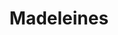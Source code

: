 ---
layout: recette
categories: [recettes]
hidden: true
lang: fr
title: Madeleines
type: sucre
pour: pour 12 madeleines
ingredients: 
  - nom: oeufs 
    qte: 2
  - nom: sucre
    qte: 75
    unite: gr
  - nom: farine
    qte: 100
    unite: gr
  - nom: levure chimique
    qte: 4
    unite: gr
  - nom: beurre
    qte: 50
    unite: gr
  - nom: lait
    qte: 25
    unite: gr
  - nom: jus de citron
    qte: 1/2
  - nom: zestes de citron
preconditions:
  - Le beurre, le lait et les oeufs doivent être à température ambiante
  - Faire fondre le beurre
etapes:
  - label: Préparation 1/2
    details:
      - Blanchir les oeufs et le sucre au fouet
      - Ajouter les zestes de citron, le jus et le lait
      - Mélanger au fouet
      - Tamiser la farine et la levure chimique au dessus du mélange
      - Mélanger au fouet (sans insister)
      - Ajouter le beurre fondu (doit être froid/tiède mais pas chaud !)
      - Mélanger au fouet (sans insister)
      - Laisser la pâte 15 minutes au réfrigérateur
  - label: Préparation 2/2
    details:
      - Mélanger la pâte à la spatule silicone afin de casser les bulles qui se sont formées
      - (Optionnel) Ajouter des fruits confits / pépites de chocolat (les fariner avant pour éviter qu'ils ne retombent)
      - Beurrer le moule
      - Verser la pâte dans le moule (remplir chaque madeleine à trois quarts)
cuisson: 
  - Préchauffer le four à 220°C
  - Mettre les madeleines au four
  - Attendre 2 minutes puis baisser le four à 200°C (ouvrir la porte du four pour que la température chute)
  - Cuire pendant 6 à 10 minutes
  - Démouler les madeleines et les laisser refroidir sur une grille
  - Mettre dans une boite hermétique et patienter 2 heures
notes:
  - La différence de température à la cuisson va aider les madeleines à bien gonfler afin d'obtenir une belle bosse
  - Bien surveiller la cuisson, ça dépendra beaucoup du four
  - Entre deux fournées, laver le moule afin qu'il soit propre et froid 
variantes:
  - label: Fourrées (confiture, pâte à tartiner)
    todo: true
  - label: Coques en chocolat
    todo: true
  - label: Orange et Chocolat
    todo: true
  - label: Fruits confits
    todo: false
  - label: Pépites de chocolat
    todo: false
---